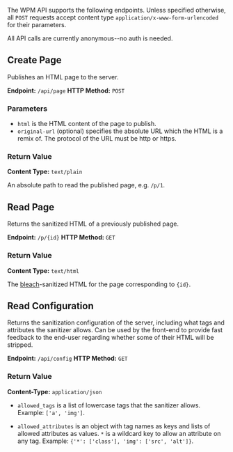 The WPM API supports the following endpoints. Unless specified otherwise, all
`POST` requests accept content type `application/x-www-form-urlencoded`
for their parameters.

All API calls are currently anonymous--no auth is needed.

## Create Page

Publishes an HTML page to the server.

**Endpoint:** `/api/page`
**HTTP Method:** `POST`

### Parameters

* `html` is the HTML content of the page to publish.
* `original-url` (optional) specifies the absolute URL which the HTML is
a remix of. The protocol of the URL must be http or https.

### Return Value

**Content Type:** `text/plain`

An absolute path to read the published page, e.g. `/p/1`.

## Read Page

Returns the sanitized HTML of a previously published page.

**Endpoint:** `/p/{id}`
**HTTP Method:** `GET`

### Return Value

**Content Type:** `text/html`

The [bleach][]-sanitized HTML for the page corresponding to `{id}`.

  [bleach]: http://pypi.python.org/pypi/bleach

## Read Configuration

Returns the sanitization configuration of the server, including what tags and 
attributes the sanitizer allows. Can be used by the front-end to provide fast 
feedback to the end-user regarding whether some of their HTML will be 
stripped.

**Endpoint:** `/api/config`
**HTTP Method:** `GET`

### Return Value

**Content-Type:** `application/json`

* `allowed_tags` is a list of lowercase tags that the sanitizer allows. Example: `['a', 'img']`.

* `allowed_attributes` is an object with tag names as keys and lists of
allowed attributes as values. `*` is a wildcard key to allow an attribute on
any tag. Example: `{'*': ['class'], 'img': ['src', 'alt']}`.
